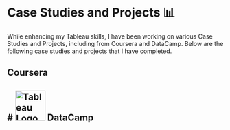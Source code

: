 # Case Studies and Projects 📊

While enhancing my Tableau skills, I have been working on various Case Studies and Projects, including from Coursera and DataCamp. Below are the following case studies and projects that I have completed.

## Coursera 

## # <img src="https://cdn.simpleicons.org/tableau/000/fff" alt="Tableau Logo" width=70> DataCamp
